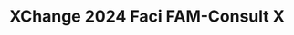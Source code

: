 ---
title: XChange 2024 Faci FAM-Consult X
redirect_to: https://docs.google.com/spreadsheets/d/1gT53wquasPODRYQEIjyKiRpFVMoX49yeTYF8_oVl6cI/edit?usp=drive_link
redirect_from: 
  - /XC24FAMConsultX
  - /xc24famconsultx
---
